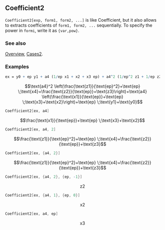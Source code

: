 ## Coefficient2

`Coefficient2[exp, form1, form2, ...]` is like Coefficient, but it also allows to extracts coefficients  of `form1, form2, ...` sequentially. To specify the power in `formi`, write it as `{var,pow}`.

### See also

[Overview](Extra/FeynCalc.md), [Cases2](Cases2.md).

### Examples

```mathematica
ex = y0 + ep y1 + a4 (1/ep x1 + x2 + x3 ep) + a4^2 (1/ep^2 z1 + 1/ep z2 + z3 + x4 ep)
```

$$\text{a4}^2 \left(\frac{\text{z1}}{\text{ep}^2}+\text{ep} \;\text{x4}+\frac{\text{z2}}{\text{ep}}+\text{z3}\right)+\text{a4} \left(\frac{\text{x1}}{\text{ep}}+\text{ep} \;\text{x3}+\text{x2}\right)+\text{ep} \;\text{y1}+\text{y0}$$

```mathematica
Coefficient2[ex, a4]
```

$$\frac{\text{x1}}{\text{ep}}+\text{ep} \;\text{x3}+\text{x2}$$

```mathematica
Coefficient2[ex, a4, 2]
```

$$\frac{\text{z1}}{\text{ep}^2}+\text{ep} \;\text{x4}+\frac{\text{z2}}{\text{ep}}+\text{z3}$$

```mathematica
Coefficient2[ex, {a4, 2}]
```

$$\frac{\text{z1}}{\text{ep}^2}+\text{ep} \;\text{x4}+\frac{\text{z2}}{\text{ep}}+\text{z3}$$

```mathematica
Coefficient2[ex, {a4, 2}, {ep, -1}]
```

$$\text{z2}$$

```mathematica
Coefficient2[ex, {a4, 1}, {ep, 0}]
```

$$\text{x2}$$

```mathematica
Coefficient2[ex, a4, ep]
```

$$\text{x3}$$
